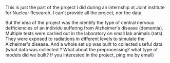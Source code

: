 This is just the part of the project I did during an internship at Joint institute for Nuclear Research. I can't provide all the project, nor the data. 

But the idea of the project was the identify the type of central nervous defficiencies of an individu suffering from Alzheimer's disease (dementia). 
Multiple tests were carried out in the laboratory on small lab animals (rats). 
They were exposed to radiations in different levels to simulate the Alzheimer's disease. 
And a whole set up was built to collected useful data (what data was collected ? What about the preprocessing? 
what type of models did we built? If you interested in the project, ping me by email)
